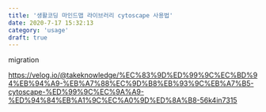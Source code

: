 ```yaml
---
title: '생활코딩 마인드맵 라이브러리 cytoscape 사용법'
date: 2020-7-17 15:32:13
category: 'usage'
draft: true
---
```


migration

<https://velog.io/@takeknowledge/%EC%83%9D%ED%99%9C%EC%BD%94%EB%94%A9-%EB%A7%88%EC%9D%B8%EB%93%9C%EB%A7%B5-cytoscape-%ED%99%9C%EC%9A%A9-%ED%94%84%EB%A1%9C%EC%A0%9D%ED%8A%B8-56k4in7315>
